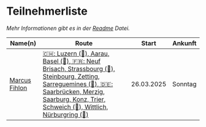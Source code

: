 # Teilnehmerliste

*Mehr Informationen gibt es in der [Readme](README.md) Datei.*

| Name(n) | Route | Start | Ankunft |
| ------- | ----- | ----- | ------- |
| [Marcus Fihlon](https://fosstodon.org/@McPringle) | [🇨🇭: Luzern (🏡), Aarau, Basel (🏨), 🇫🇷: Neuf Brisach, Strassbourg (🏨), Steinbourg, Zetting, Sarreguemines (🏨), 🇩🇪: Saarbrücken, Merzig, Saarburg, Konz, Trier, Schweich (🏨), Wittlich, Nürburgring (🏁)](https://www.komoot.com/de-de/tour/1862758939/zoom) | 26.03.2025 | Sonntag |
